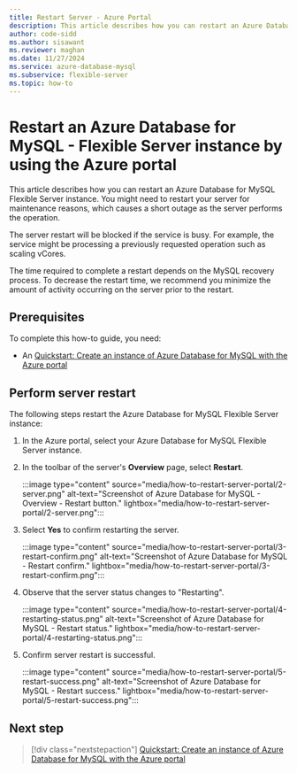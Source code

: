 ```yaml
---
title: Restart Server - Azure Portal
description: This article describes how you can restart an Azure Database for MySQL - Flexible Server instance by using the Azure portal.
author: code-sidd
ms.author: sisawant
ms.reviewer: maghan
ms.date: 11/27/2024
ms.service: azure-database-mysql
ms.subservice: flexible-server
ms.topic: how-to
---
```


# Restart an Azure Database for MySQL - Flexible Server instance by using the Azure portal

This article describes how you can restart an Azure Database for MySQL Flexible Server instance. You might need to restart your server for maintenance reasons, which causes a short outage as the server performs the operation.

The server restart will be blocked if the service is busy. For example, the service might be processing a previously requested operation such as scaling vCores.

The time required to complete a restart depends on the MySQL recovery process. To decrease the restart time, we recommend you minimize the amount of activity occurring on the server prior to the restart.

## Prerequisites

To complete this how-to guide, you need:

- An [Quickstart: Create an instance of Azure Database for MySQL with the Azure portal](quickstart-create-server-portal.md)

## Perform server restart

The following steps restart the Azure Database for MySQL Flexible Server instance:

1. In the Azure portal, select your Azure Database for MySQL Flexible Server instance.

1. In the toolbar of the server's **Overview** page, select **Restart**.

   :::image type="content" source="media/how-to-restart-server-portal/2-server.png" alt-text="Screenshot of Azure Database for MySQL - Overview - Restart button." lightbox="media/how-to-restart-server-portal/2-server.png":::

1. Select **Yes** to confirm restarting the server.

   :::image type="content" source="media/how-to-restart-server-portal/3-restart-confirm.png" alt-text="Screenshot of Azure Database for MySQL - Restart confirm." lightbox="media/how-to-restart-server-portal/3-restart-confirm.png":::

1. Observe that the server status changes to "Restarting".

   :::image type="content" source="media/how-to-restart-server-portal/4-restarting-status.png" alt-text="Screenshot of Azure Database for MySQL - Restart status." lightbox="media/how-to-restart-server-portal/4-restarting-status.png":::

1. Confirm server restart is successful.

   :::image type="content" source="media/how-to-restart-server-portal/5-restart-success.png" alt-text="Screenshot of Azure Database for MySQL - Restart success." lightbox="media/how-to-restart-server-portal/5-restart-success.png":::

## Next step

> [!div class="nextstepaction"]
> [Quickstart: Create an instance of Azure Database for MySQL with the Azure portal](quickstart-create-server-portal.md)